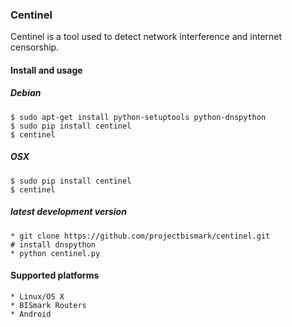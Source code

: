 ### Centinel

Centinel is a tool used to detect network interference and internet
censorship.

#### Install and usage
##### Debian
    $ sudo apt-get install python-setuptools python-dnspython
    $ sudo pip install centinel
    $ centinel

##### OSX
    $ sudo pip install centinel
    $ centinel

##### latest development version
    * git clone https://github.com/projectbismark/centinel.git
    # install dnspython
    * python centinel.py

#### Supported platforms

    * Linux/OS X
    * BISmark Routers
    * Android
